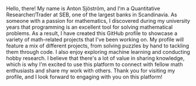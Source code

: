 Hello, there! 
My name is Anton Sjöström, and I'm a Quantitative Researcher/Trader at SEB, one of the largest banks in Scandinavia. As someone with a passion for mathematics, I discovered during my university years that programming is an excellent tool for solving mathematical problems. As a result, I have created this GitHub profile to showcase a variety of math-related projects that I've been working on.
My profile will feature a mix of different projects, from solving puzzles by hand to tackling them through code. I also enjoy exploring machine learning and conducting hobby research. I believe that there's a lot of value in sharing knowledge, which is why I'm excited to use this platform to connect with fellow math enthusiasts and share my work with others.
Thank you for visiting my profile, and I look forward to engaging with you on this platform!
